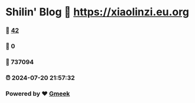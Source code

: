 # Shilin' Blog :link: https://xiaolinzi.eu.org 
### :page_facing_up: [42](https://xiaolinzi.eu.org/tag.html) 
### :speech_balloon: 0 
### :hibiscus: 737094 
### :alarm_clock: 2024-07-20 21:57:32 
### Powered by :heart: [Gmeek](https://github.com/Meekdai/Gmeek)

